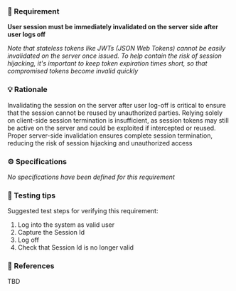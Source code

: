 ### 📌 Requirement
**User session must be immediately invalidated on the server side after user logs off**

_Note that stateless tokens like JWTs (JSON Web Tokens) cannot be easily invalidated on the server once issued. To help contain the risk of session hijacking, it's important to keep token expiration times short, so that compromised tokens become invalid quickly_

### 💡 Rationale 
Invalidating the session on the server after user log-off is critical to ensure that the session cannot be reused by unauthorized parties. Relying solely on client-side session termination is insufficient, as session tokens may still be active on the server and could be exploited if intercepted or reused.
Proper server-side invalidation ensures complete session termination, reducing the risk of session hijacking and unauthorized access


### ⚙️ Specifications 
_No specifications have been defined for this requirement_


### 🧪 Testing tips 
Suggested test steps for verifying this requirement:
1. Log into the system as valid user
2. Capture the Session Id
3. Log off
4. Check that Session Id is no longer valid 


### 🔗 References 
TBD
